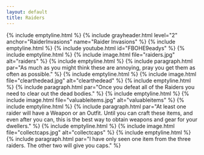 ```yaml
---
layout: default
title: Raiders
---
```

{% include emptyline.html %}
{% include grayheader.html level="2" anchor="RaiderInvasions" name="Raider Invasions" %}
{% include emptyline.html %}
{% include youtube.html id="FBOHE9eadys" %}
{% include emptyline.html %}
{% include image.html file="raiders.jpg" alt="raiders" %}
{% include emptyline.html %}
{% include paragraph.html par="As much as you might think these are annoying, pray you get them as often as possible." %}
{% include emptyline.html %}
{% include image.html file="clearthedead.jpg" alt="clearthedead" %}
{% include emptyline.html %}
{% include paragraph.html par="Once you defeat all of the Raiders you need to clear out the dead bodies." %}
{% include emptyline.html %}
{% include image.html file="valuableitems.jpg" alt="valuableitems" %}
{% include emptyline.html %}
{% include paragraph.html par="At least one raider will have a Weapon or an Outfit. Until you can craft these items, and even after you can, this is the best way to obtain weapons and gear for your dwellers." %}
{% include emptyline.html %}
{% include image.html file="collectcaps.jpg" alt="collectcaps" %}
{% include emptyline.html %}
{% include paragraph.html par="I have only seen one item from the three raiders. The other two will give you caps." %}
